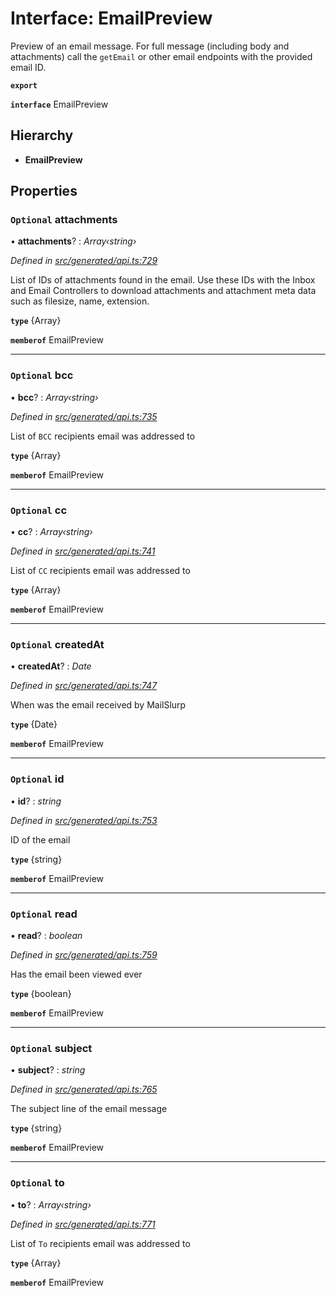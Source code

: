 # Interface: EmailPreview

Preview of an email message. For full message (including body and attachments) call the `getEmail` or other email endpoints with the provided email ID.

**`export`** 

**`interface`** EmailPreview

## Hierarchy

* **EmailPreview**

## Properties

### `Optional` attachments

• **attachments**? : *Array‹string›*

*Defined in [src/generated/api.ts:729](https://github.com/mailslurp/mailslurp-client-ts-js/blob/5d485ad/src/generated/api.ts#L729)*

List of IDs of attachments found in the email. Use these IDs with the Inbox and Email Controllers to download attachments and attachment meta data such as filesize, name, extension.

**`type`** {Array<string>}

**`memberof`** EmailPreview

___

### `Optional` bcc

• **bcc**? : *Array‹string›*

*Defined in [src/generated/api.ts:735](https://github.com/mailslurp/mailslurp-client-ts-js/blob/5d485ad/src/generated/api.ts#L735)*

List of `BCC` recipients email was addressed to

**`type`** {Array<string>}

**`memberof`** EmailPreview

___

### `Optional` cc

• **cc**? : *Array‹string›*

*Defined in [src/generated/api.ts:741](https://github.com/mailslurp/mailslurp-client-ts-js/blob/5d485ad/src/generated/api.ts#L741)*

List of `CC` recipients email was addressed to

**`type`** {Array<string>}

**`memberof`** EmailPreview

___

### `Optional` createdAt

• **createdAt**? : *Date*

*Defined in [src/generated/api.ts:747](https://github.com/mailslurp/mailslurp-client-ts-js/blob/5d485ad/src/generated/api.ts#L747)*

When was the email received by MailSlurp

**`type`** {Date}

**`memberof`** EmailPreview

___

### `Optional` id

• **id**? : *string*

*Defined in [src/generated/api.ts:753](https://github.com/mailslurp/mailslurp-client-ts-js/blob/5d485ad/src/generated/api.ts#L753)*

ID of the email

**`type`** {string}

**`memberof`** EmailPreview

___

### `Optional` read

• **read**? : *boolean*

*Defined in [src/generated/api.ts:759](https://github.com/mailslurp/mailslurp-client-ts-js/blob/5d485ad/src/generated/api.ts#L759)*

Has the email been viewed ever

**`type`** {boolean}

**`memberof`** EmailPreview

___

### `Optional` subject

• **subject**? : *string*

*Defined in [src/generated/api.ts:765](https://github.com/mailslurp/mailslurp-client-ts-js/blob/5d485ad/src/generated/api.ts#L765)*

The subject line of the email message

**`type`** {string}

**`memberof`** EmailPreview

___

### `Optional` to

• **to**? : *Array‹string›*

*Defined in [src/generated/api.ts:771](https://github.com/mailslurp/mailslurp-client-ts-js/blob/5d485ad/src/generated/api.ts#L771)*

List of `To` recipients email was addressed to

**`type`** {Array<string>}

**`memberof`** EmailPreview

